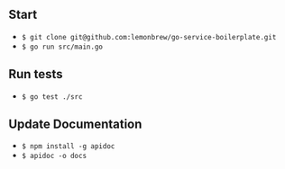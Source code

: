 ## Start
- `$ git clone git@github.com:lemonbrew/go-service-boilerplate.git`
- `$ go run src/main.go`

## Run tests
- `$ go test ./src`

## Update Documentation
- `$ npm install -g apidoc`
- `$ apidoc -o docs`
